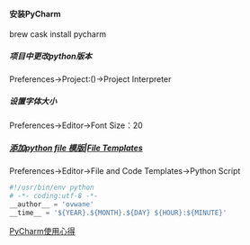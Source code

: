 #### 安装PyCharm
brew cask install pycharm

##### 项目中更改python版本

Preferences->Project:()->Project Interpreter

##### 设置字体大小
Preferences->Editor->Font
Size：20

##### [添加python file 模版](http://blog.csdn.net/oukohou/article/details/62039563)|[File Templates](https://www.jetbrains.com/help/pycharm/creating-and-editing-file-templates.html)
Preferences->Editor->File and Code Templates->Python Script

```python
#!/usr/bin/env python
# -*- coding:utf-8 -*-
__author__ = 'ovwane'
__time__ = '${YEAR}.${MONTH}.${DAY} ${HOUR}:${MINUTE}'
```


[PyCharm使用心得](https://segmentfault.com/a/1190000010855568)

